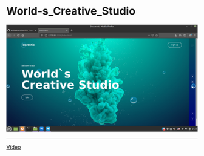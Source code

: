 # World-s_Creative_Studio

![](https://raw.githubusercontent.com/Andrei0903/World-s_Creative_Studio/main/img/%D0%A1%D0%BD%D0%B8%D0%BC%D0%BE%D0%BA%20%D1%8D%D0%BA%D1%80%D0%B0%D0%BD%D0%B0%20%D0%BE%D1%82%202020-11-10%2021-24-17.png)

---

[Video](https://drive.google.com/file/d/1ESf5ZNtX7B_X4gK84orPsPydYs-ZDzWH/view)
